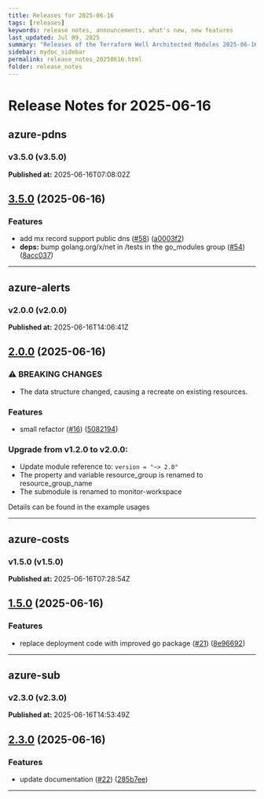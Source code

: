 ```yaml
---
title: Releases for 2025-06-16
tags: [releases]
keywords: release notes, announcements, what's new, new features
last_updated: Jul 09, 2025
summary: "Releases of the Terraform Well Architected Modules 2025-06-16"
sidebar: mydoc_sidebar
permalink: release_notes_20250616.html
folder: release_notes
---
```


# Release Notes for 2025-06-16

## azure-pdns
### v3.5.0 (v3.5.0)
**Published at:** 2025-06-16T07:08:02Z

## [3.5.0](https://github.com/CloudNationHQ/terraform-azure-pdns/compare/v3.4.0...v3.5.0) (2025-06-16)


### Features

* add mx record support public dns ([#58](https://github.com/CloudNationHQ/terraform-azure-pdns/issues/58)) ([a0003f2](https://github.com/CloudNationHQ/terraform-azure-pdns/commit/a0003f25384c8269a3d6d206f6ec2bac81584123))
* **deps:** bump golang.org/x/net in /tests in the go_modules group ([#54](https://github.com/CloudNationHQ/terraform-azure-pdns/issues/54)) ([8acc037](https://github.com/CloudNationHQ/terraform-azure-pdns/commit/8acc03799b235ef580099fa208d88156678a4b98))

---

## azure-alerts
### v2.0.0 (v2.0.0)
**Published at:** 2025-06-16T14:06:41Z

## [2.0.0](https://github.com/CloudNationHQ/terraform-azure-alerts/compare/v1.2.0...v2.0.0) (2025-06-16)


### ⚠ BREAKING CHANGES

* The data structure changed, causing a recreate on existing resources.

### Features

* small refactor ([#16](https://github.com/CloudNationHQ/terraform-azure-alerts/issues/16)) ([5082194](https://github.com/CloudNationHQ/terraform-azure-alerts/commit/50821940f6a33a5c7185bb895602fbf321bd7e3f))

### Upgrade from v1.2.0 to v2.0.0:

- Update module reference to: `version = "~> 2.0"`
- The property and variable resource_group is renamed to resource_group_name
- The submodule is renamed to monitor-workspace

Details can be found in the example usages

---

## azure-costs
### v1.5.0 (v1.5.0)
**Published at:** 2025-06-16T07:28:54Z

## [1.5.0](https://github.com/CloudNationHQ/terraform-azure-costs/compare/v1.4.1...v1.5.0) (2025-06-16)


### Features

* replace deployment code with improved go package ([#21](https://github.com/CloudNationHQ/terraform-azure-costs/issues/21)) ([8e96692](https://github.com/CloudNationHQ/terraform-azure-costs/commit/8e966922f09537f26f34c77be2057ccdb75fb4da))

---

## azure-sub
### v2.3.0 (v2.3.0)
**Published at:** 2025-06-16T14:53:49Z

## [2.3.0](https://github.com/CloudNationHQ/terraform-azure-sub/compare/v2.2.0...v2.3.0) (2025-06-16)


### Features

* update documentation ([#22](https://github.com/CloudNationHQ/terraform-azure-sub/issues/22)) ([285b7ee](https://github.com/CloudNationHQ/terraform-azure-sub/commit/285b7ee3daa3bfc414805194c7a744ca52539777))

---

